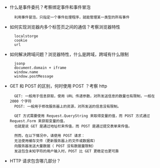 - 什么是事件委托？考察绑定事件和事件冒泡

        利用事件冒泡，只指定一个事件处理程序，就能管理某一类型的所有事件

- 如何实现浏览器内多个标签页之间的通信？考察浏览器特性

        localstorge
        cookie
        url

- 如何解决跨域问题？浏览器特性，什么是跨域，跨域有什么限制

        jsonp
        document.domain + iframe
        window.name
        window.postMessage

- GET 和 POST 的区别，何时使用 POST ？考察 http

        GET: 一般用于信息获取，使用 URL 传递参数，对所发送信息的数量也有限制，一般在 2000 个字符
        POST: 一般用于修改服务器上的资源，对所发送的信息没有限制。

        GET 方式需要使用 Request.QueryString 来取得变量的值，而 POST 方式通过 Request.Form 来获取变量的值，
        也就是说 GET 是通过地址栏来传值，而 POST 是通过提交表单来传值。

        然而，在以下情况中，请使用 POST 请求：
        无法使用缓存文件（更新服务器上的文件或数据库）
        向服务器发送大量数据（ POST 没有数据量限制）
        发送包含未知字符的用户输入时，POST 比 GET 更稳定也更可靠

- HTTP 请求包含哪几部分？
